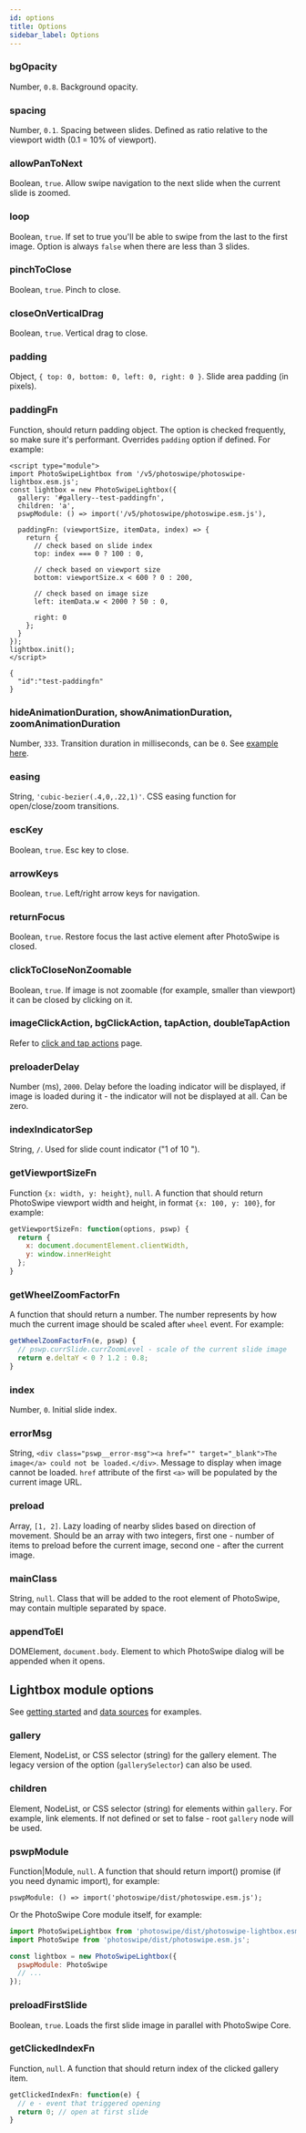 ```yaml
---
id: options
title: Options
sidebar_label: Options
---
```


### bgOpacity

Number, `0.8`. Background opacity.

### spacing

Number, `0.1`. Spacing between slides. Defined as ratio relative to the viewport width (0.1 = 10% of viewport).

### allowPanToNext

Boolean, `true`. Allow swipe navigation to the next slide when the current slide is zoomed.


### loop

Boolean, `true`. If set to true you'll be able to swipe from the last to the first image. Option is always `false` when there are less than 3 slides.

### pinchToClose

Boolean, `true`. Pinch to close.

### closeOnVerticalDrag

Boolean, `true`. Vertical drag to close.

### padding
  
Object, `{ top: 0, bottom: 0, left: 0, right: 0 }`. Slide area padding (in pixels).

### paddingFn

Function, should return padding object. The option is checked frequently, so make sure it's performant. Overrides `padding` option if defined. For example:


<!-- PhotoSwipe example block START -->
<div class="pswp-example">

```pswp_example html
<script type="module">
import PhotoSwipeLightbox from '/v5/photoswipe/photoswipe-lightbox.esm.js';
const lightbox = new PhotoSwipeLightbox({
  gallery: '#gallery--test-paddingfn',
  children: 'a',
  pswpModule: () => import('/v5/photoswipe/photoswipe.esm.js'),

  paddingFn: (viewportSize, itemData, index) => {
    return {
      // check based on slide index
      top: index === 0 ? 100 : 0,

      // check based on viewport size
      bottom: viewportSize.x < 600 ? 0 : 200,

      // check based on image size
      left: itemData.w < 2000 ? 50 : 0,

      right: 0
    };
  }
});
lightbox.init();
</script>
```

```pswp_example gallery
{ 
  "id":"test-paddingfn"
}
```

</div> 
<!-- PhotoSwipe example block END -->

### hideAnimationDuration, showAnimationDuration, zoomAnimationDuration

Number, `333`. Transition duration in milliseconds, can be `0`. See [example here](opening-or-closing-transition.md#transition-duration-and-easing).

### easing

String, `'cubic-bezier(.4,0,.22,1)'`. CSS easing function for open/close/zoom transitions.


### escKey

Boolean, `true`. Esc key to close.


### arrowKeys

Boolean, `true`. Left/right arrow keys for navigation.


### returnFocus

Boolean, `true`. Restore focus the last active element after PhotoSwipe is closed. 

### clickToCloseNonZoomable

Boolean, `true`. If image is not zoomable (for example, smaller than viewport) it can be closed by clicking on it.

### imageClickAction, bgClickAction, tapAction, doubleTapAction

Refer to [click and tap actions](click-and-tap-actions.md) page.

### preloaderDelay

Number (ms), `2000`. Delay before the loading indicator will be displayed, if image is loaded during it - the indicator will not be displayed at all. Can be zero.

### indexIndicatorSep

String, ` / `. Used for slide count indicator ("1 of 10 ").

### getViewportSizeFn

Function `{x: width, y: height}`, `null`. A function that should return PhotoSwipe viewport width and height, in format `{x: 100, y: 100}`, for example:

```js
getViewportSizeFn: function(options, pswp) {
  return {
    x: document.documentElement.clientWidth,
    y: window.innerHeight
  };
}
```

### getWheelZoomFactorFn

A function that should return a number. The number represents by how much the current image should be scaled after `wheel` event. For example:

```js
getWheelZoomFactorFn(e, pswp) {
  // pswp.currSlide.currZoomLevel - scale of the current slide image
  return e.deltaY < 0 ? 1.2 : 0.8;
}
```

### index

Number, `0`. Initial slide index.

### errorMsg

String, `<div class="pswp__error-msg"><a href="" target="_blank">The image</a> could not be loaded.</div>`. Message to display when image cannot be loaded. `href` attribute of the first `<a>` will be populated by the current image URL.

### preload

Array, `[1, 2]`. Lazy loading of nearby slides based on direction of movement. Should be an array with two integers, first one - number of items to preload before the current image, second one - after the current image.




### mainClass

String, `null`. Class that will be added to the root element of PhotoSwipe, may contain multiple separated by space.

### appendToEl

DOMElement, `document.body`. Element to which PhotoSwipe dialog will be appended when it opens.


## Lightbox module options

See [getting started](getting-started.md) and [data sources](data-sources.md) for examples.

### gallery

Element, NodeList, or CSS selector (string) for the gallery element. The legacy version of the option (`gallerySelector`) can also be used.


### children

Element, NodeList, or CSS selector (string) for elements within `gallery`. For example, link elements. If not defined or set to false - root `gallery` node will be used.

### pswpModule

Function|Module, `null`. A function that should return import() promise (if you need dynamic import), for example:

```
pswpModule: () => import('photoswipe/dist/photoswipe.esm.js');
```

Or the PhotoSwipe Core module itself, for example:

```js
import PhotoSwipeLightbox from 'photoswipe/dist/photoswipe-lightbox.esm.js';
import PhotoSwipe from 'photoswipe/dist/photoswipe.esm.js';

const lightbox = new PhotoSwipeLightbox({
  pswpModule: PhotoSwipe
  // ...
});
```

### preloadFirstSlide

Boolean, `true`. Loads the first slide image in parallel with PhotoSwipe Core.

### getClickedIndexFn

Function, `null`. A function that should return index of the clicked gallery item.

```js
getClickedIndexFn: function(e) {
  // e - event that triggered opening
  return 0; // open at first slide
}
```
